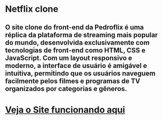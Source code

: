 # Netflix clone
 
## O site clone do front-end da Pedroflix é uma réplica da plataforma de streaming mais popular do mundo, desenvolvida exclusivamente com tecnologias de front-end como HTML, CSS e JavaScript. Com um layout responsivo e moderno, a interface de usuário é amigável e intuitiva, permitindo que os usuários naveguem facilmente pelos filmes e programas de TV organizados por categorias e gêneros. 

# [Veja o Site funcionando aqui](https://https://pflix.vercel.app/)